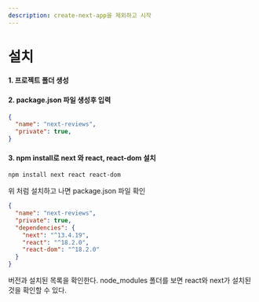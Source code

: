 ```yaml
---
description: create-next-app을 제외하고 시작
---
```


# 설치

#### 1. 프로젝트 폴더 생성

#### 2. package.json 파일 생성후 입력

```json
{
  "name": "next-reviews",
  "private": true,
}
```

#### 3. npm install로 next 와 react, react-dom 설치

```bash
npm install next react react-dom
```

위 처럼 설치하고 나면 package.json 파일 확인

```json
{
  "name": "next-reviews",
  "private": true,
  "dependencies": {
    "next": "^13.4.19",
    "react": "^18.2.0",
    "react-dom": "^18.2.0"
  }
}
```

버전과 설치된 목록을 확인한다. node\_modules 폴더를 보면 react와 next가 설치된것을 확인할 수 있다.

